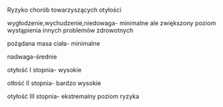 Ryzyko chorób towarzyszących otyłości

wygłodzenie,wychudzenie,niedowaga- minimalne ale zwiększony poziom wystąpienia innych problemów zdrowotnych

pożądana masa ciała- minimalne

nadwaga-średnie

otyłość I stopnia- wysokie

otłość II stopnia- bardzo wysokie

otyłość III stopnia- ekstremalny poziom ryzyka
